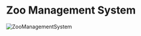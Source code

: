 # Zoo Management System

![ZooManagementSystem](https://user-images.githubusercontent.com/71497349/128631928-eb0fd376-a641-4178-a20a-24388171b58f.png)
